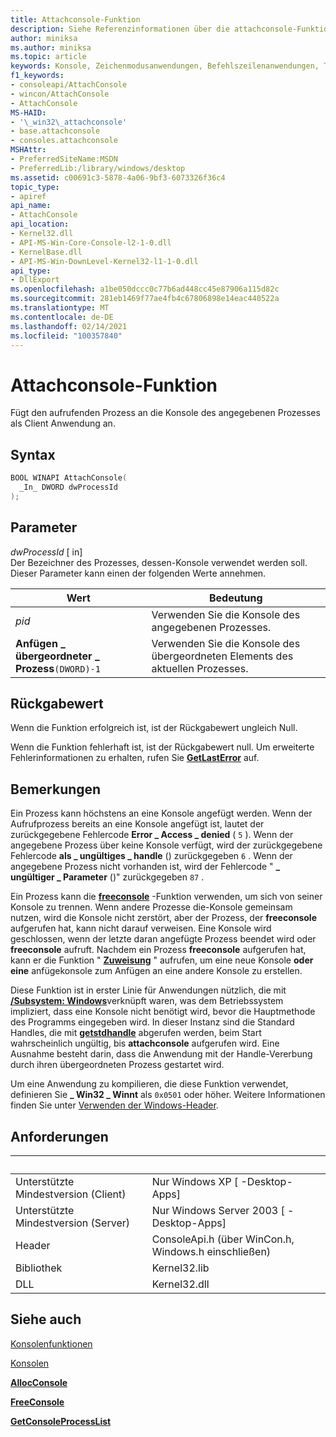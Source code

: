 ```yaml
---
title: Attachconsole-Funktion
description: Siehe Referenzinformationen über die attachconsole-Funktion, die den aufrufenden Prozess an die Konsole des angegebenen Prozesses anfügt.
author: miniksa
ms.author: miniksa
ms.topic: article
keywords: Konsole, Zeichenmodusanwendungen, Befehlszeilenanwendungen, Terminalanwendungen, Konsolen-API
f1_keywords:
- consoleapi/AttachConsole
- wincon/AttachConsole
- AttachConsole
MS-HAID:
- '\_win32\_attachconsole'
- base.attachconsole
- consoles.attachconsole
MSHAttr:
- PreferredSiteName:MSDN
- PreferredLib:/library/windows/desktop
ms.assetid: c00691c3-5878-4a06-9bf3-6073326f36c4
topic_type:
- apiref
api_name:
- AttachConsole
api_location:
- Kernel32.dll
- API-MS-Win-Core-Console-l2-1-0.dll
- KernelBase.dll
- API-MS-Win-DownLevel-Kernel32-l1-1-0.dll
api_type:
- DllExport
ms.openlocfilehash: a1be050dccc0c77b6ad448cc45e87906a115d82c
ms.sourcegitcommit: 281eb1469f77ae4fb4c67806898e14eac440522a
ms.translationtype: MT
ms.contentlocale: de-DE
ms.lasthandoff: 02/14/2021
ms.locfileid: "100357840"
---
```

# <a name="attachconsole-function"></a>Attachconsole-Funktion

Fügt den aufrufenden Prozess an die Konsole des angegebenen Prozesses als Client Anwendung an.

## <a name="syntax"></a>Syntax

```C
BOOL WINAPI AttachConsole(
  _In_ DWORD dwProcessId
);
```

## <a name="parameters"></a>Parameter

*dwProcessId* \[ in\]  
Der Bezeichner des Prozesses, dessen-Konsole verwendet werden soll. Dieser Parameter kann einen der folgenden Werte annehmen.

| Wert | Bedeutung |
|-|-|
| *pid* | Verwenden Sie die Konsole des angegebenen Prozesses. |
| **Anfügen \_ übergeordneter \_ Prozess**`(DWORD)-1` | Verwenden Sie die Konsole des übergeordneten Elements des aktuellen Prozesses. |

## <a name="return-value"></a>Rückgabewert

Wenn die Funktion erfolgreich ist, ist der Rückgabewert ungleich Null.

Wenn die Funktion fehlerhaft ist, ist der Rückgabewert null. Um erweiterte Fehlerinformationen zu erhalten, rufen Sie [**GetLastError**](/windows/win32/api/errhandlingapi/nf-errhandlingapi-getlasterror) auf.

## <a name="remarks"></a>Bemerkungen

Ein Prozess kann höchstens an eine Konsole angefügt werden. Wenn der Aufrufprozess bereits an eine Konsole angefügt ist, lautet der zurückgegebene Fehlercode **Error \_ Access \_ denied** ( `5` ). Wenn der angegebene Prozess über keine Konsole verfügt, wird der zurückgegebene Fehlercode **als \_ ungültiges \_ handle** () zurückgegeben `6` . Wenn der angegebene Prozess nicht vorhanden ist, wird der Fehlercode " **\_ ungültiger \_ Parameter** ()" zurückgegeben `87` .

Ein Prozess kann die [**freeconsole**](freeconsole.md) -Funktion verwenden, um sich von seiner Konsole zu trennen. Wenn andere Prozesse die-Konsole gemeinsam nutzen, wird die Konsole nicht zerstört, aber der Prozess, der **freeconsole** aufgerufen hat, kann nicht darauf verweisen. Eine Konsole wird geschlossen, wenn der letzte daran angefügte Prozess beendet wird oder **freeconsole** aufruft. Nachdem ein Prozess **freeconsole** aufgerufen hat, kann er die Funktion " [**Zuweisung**](allocconsole.md) " aufrufen, um eine neue Konsole **oder eine** anfügekonsole zum Anfügen an eine andere Konsole zu erstellen.

Diese Funktion ist in erster Linie für Anwendungen nützlich, die mit [**/Subsystem: Windows**](/cpp/build/reference/subsystem-specify-subsystem)verknüpft waren, was dem Betriebssystem impliziert, dass eine Konsole nicht benötigt wird, bevor die Hauptmethode des Programms eingegeben wird. In dieser Instanz sind die Standard Handles, die mit [**getstdhandle**](getstdhandle.md) abgerufen werden, beim Start wahrscheinlich ungültig, bis **attachconsole** aufgerufen wird. Eine Ausnahme besteht darin, dass die Anwendung mit der Handle-Vererbung durch ihren übergeordneten Prozess gestartet wird.

Um eine Anwendung zu kompilieren, die diese Funktion verwendet, definieren Sie **\_ Win32 \_ Winnt** als `0x0501` oder höher. Weitere Informationen finden Sie unter [Verwenden der Windows-Header](/windows/win32/winprog/using-the-windows-headers).

## <a name="requirements"></a>Anforderungen

| &nbsp; | &nbsp; |
|-|-|
| Unterstützte Mindestversion (Client) | Nur Windows XP \[ -Desktop-Apps\] |
| Unterstützte Mindestversion (Server) | Nur Windows Server 2003 \[ -Desktop-Apps\] |
| Header | ConsoleApi.h (über WinCon.h, Windows.h einschließen) |
| Bibliothek | Kernel32.lib |
| DLL | Kernel32.dll |

## <a name="see-also"></a>Siehe auch

[Konsolenfunktionen](console-functions.md)

[Konsolen](consoles.md)

[**AllocConsole**](allocconsole.md)

[**FreeConsole**](freeconsole.md)

[**GetConsoleProcessList**](getconsoleprocesslist.md)